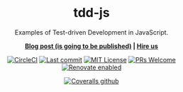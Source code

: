 <br/>
<h1 align="center">
  tdd-js
</h1>

<p align="center">
  Examples of Test-driven Development in JavaScript.
</p>

<p align="center">
  <strong>
    <a href="https://brainhub.eu/blog/">Blog post (is going to be published)</a> | 
    <a href="https://brainhub.eu/contact/">Hire us</a>
  </strong>
</p>

<div align="center">

  [![CircleCI](https://circleci.com/gh/brainhubeu/tdd-js.svg?style=svg)](https://circleci.com/gh/brainhubeu/tdd-js)
  [![Last commit](https://img.shields.io/github/last-commit/brainhubeu/tdd-js.svg)](https://github.com/brainhubeu/tdd-js/commits/master)
  [![MIT License](https://img.shields.io/badge/license-MIT-green.svg)](https://github.com/brainhubeu/tdd-js/blob/master/LICENSE)
  [![PRs Welcome](https://img.shields.io/badge/PRs-welcome-brightgreen.svg)](http://makeapullrequest.com)
  [![Renovate enabled](https://img.shields.io/badge/renovate-enabled-brightgreen.svg)](https://renovatebot.com/)

  [![Coveralls github](https://img.shields.io/coveralls/github/brainhubeu/tdd-js.svg)](https://coveralls.io/github/brainhubeu/tdd-js?branch=master)
</div>
